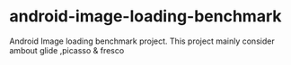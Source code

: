 # android-image-loading-benchmark
Android Image loading benchmark project. This project mainly consider ambout glide ,picasso & fresco
